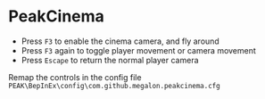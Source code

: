 # PeakCinema

- Press `F3` to enable the cinema camera, and fly around
- Press `F3` again to toggle player movement or camera movement
- Press `Escape` to return the normal player camera

Remap the controls in the config file 
`PEAK\BepInEx\config\com.github.megalon.peakcinema.cfg`